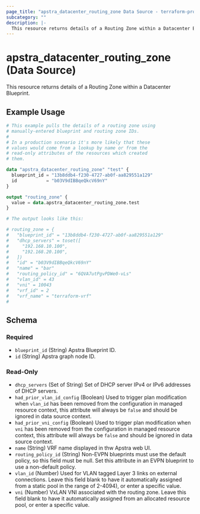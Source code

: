 ```yaml
---
page_title: "apstra_datacenter_routing_zone Data Source - terraform-provider-apstra"
subcategory: ""
description: |-
  This resource returns details of a Routing Zone within a Datacenter Blueprint.
---
```


# apstra_datacenter_routing_zone (Data Source)

This resource returns details of a Routing Zone within a Datacenter Blueprint.

## Example Usage

```terraform
# This example pulls the details of a routing zone using
# manually-entered blueprint and routing zone IDs.
#
# In a production scenario it's more likely that these
# values would come from a lookup by name or from the
# read-only attributes of the resources which created
# them.

data "apstra_datacenter_routing_zone" "test" {
  blueprint_id = "13b8ddb4-f230-4727-ab0f-aa829551a129"
  id           = "b03V9dIBBqeQkcV69nY"
}

output "routing_zone" {
  value = data.apstra_datacenter_routing_zone.test
}

# The output looks like this:

# routing_zone = {
#   "blueprint_id" = "13b8ddb4-f230-4727-ab0f-aa829551a129"
#   "dhcp_servers" = toset([
#     "192.168.10.100",
#     "192.168.20.100",
#   ])
#   "id" = "b03V9dIBBqeQkcV69nY"
#   "name" = "bar"
#   "routing_policy_id" = "6QVA7utPgvPDWe0-vLs"
#   "vlan_id" = 43
#   "vni" = 10043
#   "vrf_id" = 2
#   "vrf_name" = "terraform-vrf"
#
```

<!-- schema generated by tfplugindocs -->
## Schema

### Required

- `blueprint_id` (String) Apstra Blueprint ID.
- `id` (String) Apstra graph node ID.

### Read-Only

- `dhcp_servers` (Set of String) Set of DHCP server IPv4 or IPv6 addresses of DHCP servers.
- `had_prior_vlan_id_config` (Boolean) Used to trigger plan modification when `vlan_id` has been removed from the configuration in managed resource context, this attribute will always be `false` and should be ignored in data source context.
- `had_prior_vni_config` (Boolean) Used to trigger plan modification when `vni` has been removed from the configuration in managed resource context, this attribute will always be `false` and should be ignored in data source context.
- `name` (String) VRF name displayed in thw Apstra web UI.
- `routing_policy_id` (String) Non-EVPN blueprints must use the default policy, so this field must be null. Set this attribute in an EVPN blueprint to use a non-default policy.
- `vlan_id` (Number) Used for VLAN tagged Layer 3 links on external connections. Leave this field blank to have it automatically assigned from a static pool in the range of 2-4094), or enter a specific value.
- `vni` (Number) VxLAN VNI associated with the routing zone. Leave this field blank to have it automatically assigned from an allocated resource pool, or enter a specific value.
